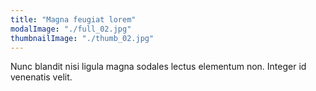 ```yaml
---
title: "Magna feugiat lorem"
modalImage: "./full_02.jpg"
thumbnailImage: "./thumb_02.jpg"
---
```


Nunc blandit nisi ligula magna sodales lectus elementum non. Integer id venenatis velit.
